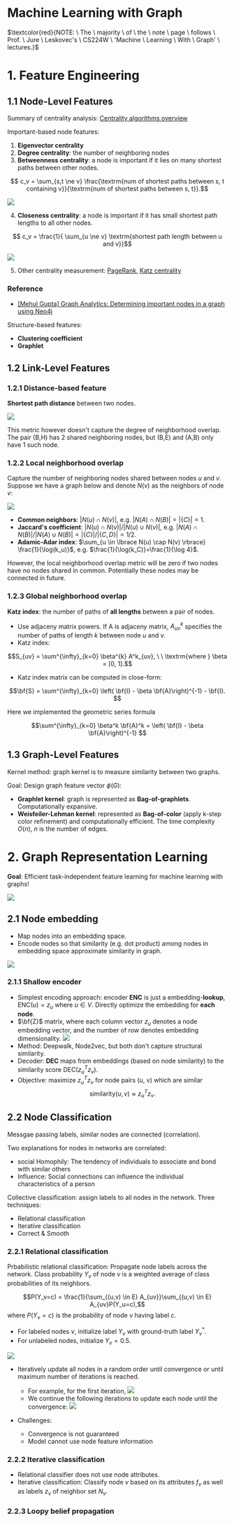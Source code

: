 # Machine Learning with Graph

$\textcolor{red}{NOTE: \ The \ majority \ of \ the \ note \ page \ follows \ Prof. \ Jure \ Leskovec's \ CS224W \ 'Machine \ Learning \ With \ Graph' \ lectures.}$


# 1. Feature Engineering


## 1.1 Node-Level Features

Summary of centrality analysis: [Centrality algorithms overview](https://networkx.guide/algorithms/centrality-algorithms)

Important-based node features:

1. **Eigenvector centrality**
2. **Degree centrality**: the number of neighboring nodes
3. **Betweenness centrality**: a node is important if it lies on many shortest paths between other nodes.

$$ c_v = \sum_{s,t \ne v} \frac{\textrm{num of shortest paths between s, t containing v}}{\textrm{num of shortest paths between s, t}}.$$ 

![](images/feature_node_betweenness.png)

4. **Closeness centrality**: a node is important if it has small shortest path lengths to all other nodes.

$$ c_v = \frac{1}{ \sum_{u \ne v} \textrm{shortest path length between u and v}}$$

![](images/feature_node_closeness.png)

5. Other centrality measurement: [PageRank](https://networkx.guide/algorithms/centrality-algorithms/pagerank/), [Katz centrality](https://networkx.guide/algorithms/centrality-algorithms/katz-centrality/)


### Reference 

* [Graph Analytics: Determining important nodes in a graph using Neo4j]: https://medium.com/data-science-in-your-pocket/graph-analytics-determining-important-nodes-in-a-graph-using-neo4j-bce0dc31c2c8
[[Mehul Gupta] Graph Analytics: Determining important nodes in a graph using Neo4j](https://medium.com/data-science-in-your-pocket/graph-analytics-determining-important-nodes-in-a-graph-using-neo4j-bce0dc31c2c8)
     

Structure-based features:
* **Clustering coefficient** 
* **Graphlet**

## 1.2 Link-Level Features

### 1.2.1 Distance-based feature

**Shortest path distance** between two nodes.

![](images/feature_link_distance.png)

This metric however doesn't capture the degree of neighborhood overlap. The pair (B,H) has 2 shared neighboring nodes, but (B,E) and (A,B) only have 1 such node.

### 1.2.2 Local neighborhood overlap

Capture the number of neighboring nodes shared between nodes $u$ and $v$. Suppose we have a graph below and denote $N(v)$ as the neighbors of node $v$:

![](images/feature_link_local_neighbor.png)

* **Common neighbors**: $|N(u) \cap N(v)|$, e.g. $|N(A) \cap N(B)| = |\lbrace C \rbrace|=1$.
* **Jaccard's coefficient**: $|N(u) \cap N(v)|/|N(u) \cup N(v)|$, e.g. $|N(A) \cap N(B)|/ |N(A) \cup N(B)|= | \lbrace C \rbrace |/| \lbrace C,D \rbrace |=1/2$.
* **Adamic-Adar index**: $\sum_{u \in \lbrace N(u) \cap N(v) \rbrace} \frac{1}{\log(k_u)}$, e.g. $\frac{1}{\log(k_C)}=\frac{1}{\log 4}$.


However, the local neighborhood overlap metric will be zero if two nodes have no nodes shared in common. Potentially these nodes may be connected in future.

### 1.2.3 Global neighborhood overlap

**Katz index**: the number of paths of **all lengths** between a pair of nodes.
* Use adjaceny matrix powers. If A is adjaceny matrix, $A^k_{uv}$ specifies the number of paths of length $k$ between node $u$ and $v$.
* Katz index:

$$S_{uv} = \sum^{\infty}_{k=0} \beta^{k} A^k_{uv}, \ \ \textrm{where } \beta = [0, 1].$$ 

* Katz index matrix can be computed in close-form:

$$\bf{S} = \sum^{\infty}_{k=0} \left( \bf{I} - \beta \bf{A}\right)^{-1} - \bf{I}. $$

Here we implemented the geometric series formula 

$$\sum^{\infty}_{k=0} \beta^k \bf{A}^k = \left( \bf{I} - \beta \bf{A}\right)^{-1} $$

## 1.3 Graph-Level Features

Kernel method: graph kernel is to measure similarity between two graphs.

Goal: Design graph feature vector $\phi(G)$:
* **Graphlet kernel**: graph is represented as **Bag-of-graphlets**. Computationally expansive.
* **Weisfeiler-Lehman kernel**: represented as **Bag-of-color** (apply k-step color refinement) and computationally efficient. The time complexity $O(n)$, $n$ is the number of edges.



# 2. Graph Representation Learning

**Goal**: Efficient task-independent feature learning for machine learning with graphs!

![](images/node_embedding_0.png)

## 2.1 Node embedding

* Map nodes into an embedding space.
* Encode nodes so that similarity (e.g. dot product) among nodes in embedding space approximate similarity in graph.

![](images/node_embedding_1.png)


### 2.1.1 Shallow encoder

* Simplest encoding approach: encoder **ENC** is just a embedding-**lookup**, $\textrm{ENC}(u) = z_u$ where $u \in V$. Directly optimize the embedding for **each node**.
* $\bf{Z}$ matrix, where each column vector $z_u$ denotes a node embedding vector, and the number of row denotes embedding dimensionality.
![](images/node_embedding_lookup.png)
* Method: Deepwalk, Node2vec, but both don't capture structural similarity.
* Decoder: **DEC** maps from embeddings (based on node similarity) to the similarity score $\textrm{DEC}(z^T_u z_v)$.
* Objective: maximize $z^T_u z_v$ for node pairs (u, v) which are similar
$$\textrm{similarity}(u, v) \approx z^T_u z_v.$$

## 2.2 Node Classification

Messgae passing labels, similar nodes are connected (correlation).  

Two explanations for nodes in networks are correlated:
* social Homophily: The tendency of individuals to associate and bond with similar others
* Influence: Social connections can influence the individual characteristics of a person

Collective classification: assign labels to all nodes in the network. Three techniques:
* Relational classification
* Iterative classification
* Correct & Smooth

### 2.2.1 Relational classification

Prbabilistic relational classification: Propagate node labels across the network. Class probability $Y_v$ of node $v$ is a weighted average of class probabilities of its neighbors.

$$P(Y_v=c) = \frac{1}{\sum_{(u,v) \in E} A_{uv}}\sum_{(u,v) \in E} A_{uv}P(Y_u=c),$$
where $P(Y_v=c)$ is the probability of node $v$ having label $c$.

* For labeled nodes $v$, initialize label $Y_v$ with ground-truth label $Y^*_v$.
* For unlabeled nodes, initialize $Y_v= 0.5$.

![](images/label_relational_classification_0.png)

* Iteratively update all nodes in a random order until convergence or until maximum number of iterations is reached.
     * For example, for the first iteration,
     ![](images/label_relational_classification_1.png)
     * We continue the following iterations to update each node until the convergence:
     ![](images/label_relational_classification_2.png)

* Challenges:
     * Convergence is not guaranteed
     * Model cannot use node feature information

### 2.2.2 Iterative classification

* Relational classifier does not use node attributes.
* Iterative classification: Classify node $v$ based on its attributes $f_v$ as well as labels $z_v$ of neighbor set $N_v$.

### 2.2.3 Loopy belief propagation 
